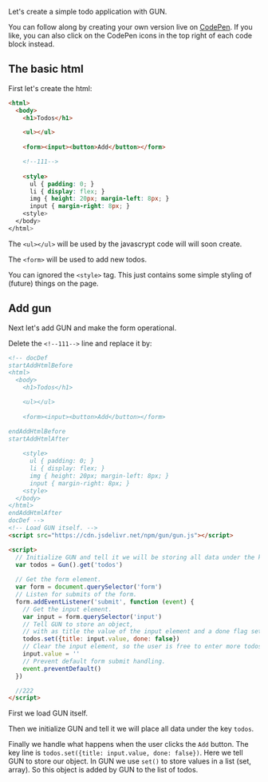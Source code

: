 Let's create a simple todo application with GUN.

You can follow along by creating your own version live on [CodePen](https://codepen.io/pen/). If you like, you can also click on the CodePen icons in the top right of each code block instead.

## The basic html

First let's create the html:

```html
<html>
  <body>
    <h1>Todos</h1>

    <ul></ul>
    
    <form><input><button>Add</button></form>

    <!--111-->
    
    <style>
      ul { padding: 0; }
      li { display: flex; }
      img { height: 20px; margin-left: 8px; }
      input { margin-right: 8px; }
    <style>
  </body>
</html>
```

The `<ul></ul>` will be used by the javascrypt code will will soon create.

The `<form>` will be used to add new todos.

You can ignored the `<style>` tag. This just contains some simple styling of (future) things on the page.

## Add gun

Next let's add GUN and make the form operational.

Delete the `<!--111-->` line and replace it by:

```html
<!-- docDef
startAddHtmlBefore
<html>
  <body>
    <h1>Todos</h1>

    <ul></ul>
    
    <form><input><button>Add</button></form>

endAddHtmlBefore
startAddHtmlAfter
    
    <style>
      ul { padding: 0; }
      li { display: flex; }
      img { height: 20px; margin-left: 8px; }
      input { margin-right: 8px; }
    <style>
  </body>
</html>
endAddHtmlAfter
docDef -->
<!-- Load GUN itself. -->
<script src="https://cdn.jsdelivr.net/npm/gun/gun.js"></script>

<script>
  // Initialize GUN and tell it we will be storing all data under the key 'todos'.
  var todos = Gun().get('todos')
  
  // Get the form element.
  var form = document.querySelector('form')
  // Listen for submits of the form.
  form.addEventListener('submit', function (event) {
	// Get the input element.
	var input = form.querySelector('input')
	// Tell GUN to store an object,
	// with as title the value of the input element and a done flag set to false.
	todos.set({title: input.value, done: false})
	// Clear the input element, so the user is free to enter more todos.
	input.value = ''
	// Prevent default form submit handling.
	event.preventDefault()
  })

  //222
</script>
```

First we load GUN itself.

Then we initialize GUN and tell it we will place all data under the key `todos`.

Finally we handle what happens when the user clicks the `Add` button. The key line is `todos.set({title: input.value, done: false})`. Here we tell GUN to store our object. In GUN we use `set()` to store values in a list (set, array). So this object is added by GUN to the list of todos.

